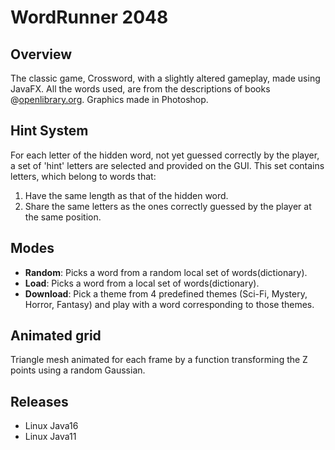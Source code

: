 # WordRunner 2048

## Overview
The classic game, Crossword, with a slightly altered gameplay, made using JavaFX. All the words used, are from the descriptions of books @[openlibrary.org](www.openlibrary.org). Graphics made in Photoshop.

## Hint System
For each letter of the hidden word, not yet guessed correctly by the player, a set of 'hint' letters are selected and provided on the GUI. This set contains letters, which belong to words that:
1. Have the same length as that of the hidden word.
2. Share the same letters as the ones correctly guessed by the player at the same position.

## Modes
- **Random**: Picks a word from a random local set of words(dictionary).
- **Load**: Picks a word from a local set of words(dictionary).
- **Download**: Pick a theme from 4 predefined themes (Sci-Fi, Mystery, Horror, Fantasy) and play with a word corresponding to those themes.

## Animated grid
Triangle mesh animated for each frame by a function transforming the Z points using a random Gaussian.

## Releases 
- Linux Java16
- Linux Java11
